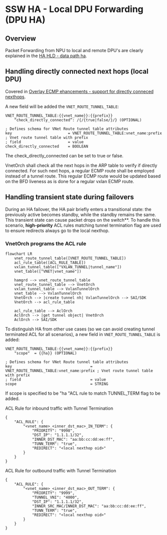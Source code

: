 # SSW HA - Local DPU Forwarding (DPU HA)

## Overview

Packet Forwarding from NPU to local and remote DPU's are clearly explained in the [HA HLD - data path ha](https://github.com/sonic-net/SONiC/blob/master/doc/smart-switch/high-availability/smart-switch-ha-hld.md#42-data-path-ha).

## Handling directly connected next hops (local DPU)

Covered in [Overlay ECMP ehancements - support for directly conneced nexthops](https://github.com/sonic-net/SONiC/blob/master/doc/vxlan/Overlay%20ECMP%20ehancements.md#33-bfd-tx-rx-interval-parameter-and-support-for-directly-connected-nexthops).

A new field will be added the `VNET_ROUTE_TUNNEL_TABLE`:

```
VNET_ROUTE_TUNNEL_TABLE:{{vnet_name}}:{{prefix}}
    “check_directly_connected”: /{/{true|false/}/} (OPTIONAL) 
```

```
; Defines schema for VNet Route tunnel table attributes
key                         = VNET_ROUTE_TUNNEL_TABLE:vnet_name:prefix ; Vnet route tunnel table with prefix
; field                     = value
check_directly_connected    = BOOLEAN  
```

The check_directly_connected can be set to true or false. 

VnetOrch shall check all the next hops in the ARP table to verify if directly connected. For such next hops, a regular ECMP route shall be employed instead of a tunnel route. This regular ECMP route would be updated based on the BFD liveness as is done for a regular vxlan ECMP route.

## Handling transient state during failovers 
During an HA failover, the HA pair briefly enters a transitional state: the previously active becomes standby, while the standby remains the same. This transient state can cause packet drops on the switch**. 
To handle this scenario, **high-priority** ACL rules matching tunnel termination flag are used to ensure redirects always go to the local nexthop.

<!-- TODO: How the drop happens? -->


### VnetOrch programs the ACL rule

```mermaid
flowchart LR
    vnet_route_tunnel_table([VNET_ROUTE_TUNNEL_TABLE])
    acl_rule_table([ACL_RULE_TABLE])
    vxlan_tunnel_table(["VXLAN_TUNNEL|tunnel_name"])
    vnet_table(["VNET|vnet_name"])

    hamgrd --> vnet_route_tunnel_table
    vnet_route_tunnel_table --> VnetOrch
    vxlan_tunnel_table --> VxlanTunnelOrch
    vnet_table --> VxlanTunnelOrch
    VnetOrch --> |create tunnel nh| VxlanTunnelOrch --> SAI/SDK
    VnetOrch --> acl_rule_table

    acl_rule_table --> AclOrch
    AclOrch --> |get tunnel object| VnetOrch
    AclOrch --> SAI/SDK
```

To distinguish HA from other use cases (so we can avoid creating tunnel terminated ACL for all scenarios), a new field in `VNET_ROUTE_TUNNEL_TABLE` is added: 

```
VNET_ROUTE_TUNNEL_TABLE:{{vnet_name}}:{{prefix}}
    "scope"  = {{ha}} (OPTIONAL)
```

```
; Defines schema for VNet Route tunnel table attributes
key                                   = VNET_ROUTE_TUNNEL_TABLE:vnet_name:prefix ; Vnet route tunnel table with prefix
; field                               = value
scope                                 = STRING
```

If scope is specified to be "ha "ACL rule to match TUNNEL_TERM flag to be added. 

ACL Rule for inbound traffic with Tunnel Termination
```
{
    "ACL_RULE": {
        "<vnet_name>_<inner_dst_mac>_IN_TERM": {
            "PRIORITY": "9998",
            "DST_IP": "1.1.1.1/32",
            "INNER_DST_MAC": "aa:bb:cc:dd:ee:ff",
            "TUNN_TERM": "true",
            "REDIRECT": "<local nexthop oid>"
        }
    }
}
```

ACL Rule for outbound traffic with Tunnel Termination
```
{  
    "ACL_RULE": {
        "<vnet_name>_<inner_dst_mac>_OUT_TERM": {
            "PRIORITY": "9999",
            "TUNNEL_VNI": "4000",
            "DST_IP": "1.1.1.1/32",
            "INNER_SRC_MAC/INNER_DST_MAC": "aa:bb:cc:dd:ee:ff",
            "TUNN_TERM": "true",
            "REDIRECT": "<local nexthop oid>"
        }
    }
}
```
